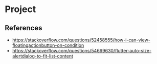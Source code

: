 # Project

## References

- https://stackoverflow.com/questions/52458555/how-i-can-view-floatingactionbutton-on-condition
- https://stackoverflow.com/questions/54669630/flutter-auto-size-alertdialog-to-fit-list-content
